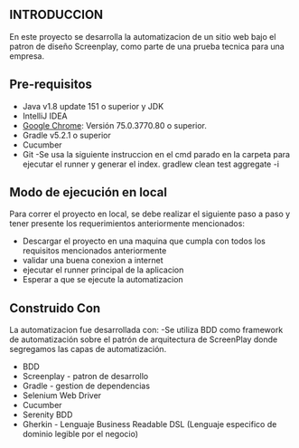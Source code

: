 ## INTRODUCCION ##

En este proyecto se desarrolla la automatizacion de un sitio web bajo el patron de diseño Screenplay, como parte de una
prueba tecnica para una empresa.

## Pre-requisitos ##
- Java v1.8 update 151 o superior y JDK 
- IntelliJ IDEA 
- [Google Chrome](https://www.google.com/intl/es/chrome/): Versión 75.0.3770.80 o superior.
- Gradle v5.2.1 o superior 
- Cucumber
- Git
-Se usa la siguiente instruccion en el cmd parado en la carpeta para 
 ejecutar el runner y generar el index.
    gradlew clean test  aggregate -i
    
 ## Modo de ejecución en local ##

Para correr el proyecto en local, se debe realizar el siguiente paso a paso y tener presente los requerimientos anteriormente mencionados:

- Descargar el proyecto en una maquina que cumpla con todos los requisitos mencionados anteriormente
- validar una buena conexion a internet 
- ejecutar el runner principal de la aplicacion
- Esperar a que se ejecute la automatizacion

## Construido Con ##
   La automatizacion fue desarrollada con:
 -Se utiliza BDD como framework de automatización sobre el patrón de arquitectura de ScreenPlay donde segregamos las capas de automatización.
 - BDD 
 - Screenplay - patron de desarrollo
 - Gradle - gestion de dependencias
 - Selenium Web Driver 
 - Cucumber
 - Serenity BDD 
 - Gherkin - Lenguaje Business Readable DSL (Lenguaje especifico de dominio legible por el negocio)


